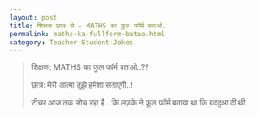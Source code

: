 ```yaml
---
layout: post
title: शिक्षक छात्र से - MATHS का फुल फॉर्म बताओ.
permalink: maths-ka-fullform-batao.html
category: Teacher-Student-Jokes
---
```

> शिक्षक: MATHS का फुल फॉर्म बताओ..??
> 
> छात्र: मेरी आत्मा तुझे हमेशा सताएगी..!
> 
> टीचर आज तक सोच रहा है…कि लड़के ने फूल फॉर्म बताया था कि बददुआ दी थी..